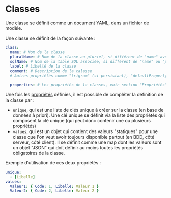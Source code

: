 # Classes

Une classe se définit comme un document YAML, dans un fichier de modèle.

Une classe se définit de la façon suivante :

```yaml
class:
  name: # Nom de la classe
  pluralName: # Nom de la classe au pluriel, si différent de "name" avec un "s"
  sqlName: # Nom de la table SQL associée, si différent de "name" ou "pluralName" (selon configuration) en SNAKE_CASE
  label: # Libellé de la classe
  comment: # Description de la calasse
  # Autres propriétés comme "trigram" (si persistant), "defaultProperty", "reference" pour les listes de références...

  properties: # Les propriétés de la classes, voir section "Propriétés"
```

Une fois les [propriétés](/model/properties.md) définies, il est possible de compléter la définition de la classe par :

- `unique`, qui est une liste de clés unique à créer sur la classe (en base de données à priori). Une clé unique se définit via la liste des propriétés qui composent la clé unique (qui peut donc contenir une ou plusieurs propriétés)
- `values`, qui est un objet qui contient des valeurs "statiques" pour une classe que l'on veut avoir toujours disponible partout (en BDD, côté serveur, côté client). Il se définit comme une map dont les valeurs sont un objet "JSON" qui doit définir au moins toutes les propriétés obligatoires de la classe.

Exemple d'utilisation de ces deux propriétés :

```yaml
unique:
  - [Libelle]
values:
  Valeur1: { Code: 1, Libelle: Valeur 1 }
  Valeur2: { Code: 2, Libelle: Valeur 2 }
```
